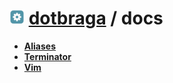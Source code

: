 <h1>
  <img src="../images/icons/config-icon.png" width="24" /> <a href="../README.md"><b>dotbraga</b></a> / docs
</h1>

<ul>
  <li><b><a href="./aliases.md">Aliases</a></b></li>
  <li><b><a href="./terminator.md">Terminator</a></b></li>
  <li><b><a href="./vim.md">Vim</a></b></li>
</ul>